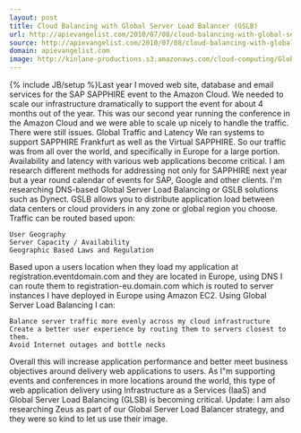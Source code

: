 ```yaml
---
layout: post
title: Cloud Balancing with Global Server Load Balancer (GSLB)
url: http://apievangelist.com/2010/07/08/cloud-balancing-with-global-server-load-balancer-gslb/
source: http://apievangelist.com/2010/07/08/cloud-balancing-with-global-server-load-balancer-gslb/
domain: apievangelist.com
image: http://kinlane-productions.s3.amazonaws.com/cloud-computing/Global-Load-Balancing.PNG
---
```

{% include JB/setup %}Last year I moved web site, database and email services for the SAP SAPPHIRE event to the Amazon Cloud. We needed to scale our infrastructure dramatically to support the event for about 4 months out of the year. This was our second year running the conference in the Amazon Cloud and we were able to scale up nicely to handle the traffic. There were still issues. 
Global Traffic and Latency
We ran systems to support SAPPHIRE Frankfurt as well as the Virtual SAPPHIRE. So our traffic was from all over the world, and specifically in Europe for a large portion. Availability and latency with various web applications become critical. I am research different methods for addressing not only for SAPPHIRE next year but a year round calendar of events for SAP, Google and other clients.
I'm researching DNS-based Global Server Load Balancing or GSLB solutions such as Dynect. GSLB allows you to distribute application load between data centers or cloud providers in any zone or global region you choose. Traffic can be routed based upon:

	User Geography
	Server Capacity / Availability
	Geographic Based Laws and Regulation

Based upon a users location when they load my application at registration.eventdomain.com and they are located in Europe, using DNS I can route them to registration-eu.domain.com which is routed to server instances I have deployed in Europe using Amazon EC2. Using Global Server Load Balancing I can:

	Balance server traffic more evenly across my cloud infrastructure
	Create a better user experience by routing them to servers closest to them.
	Avoid Internet outages and bottle necks

Overall this will increase application performance and better meet business objectives around delivery web applications to users. As I"m supporting events and conferences in more locations around the world, this type of web application delivery using Infrastructure as a Services (IaaS) and Global Server Load Balancing (GLSB) is becoming critical.
Update:  I am also researching Zeus as part of our Global Server Load Balancer strategy, and they were so kind to let us use their image.